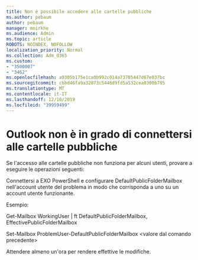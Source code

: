 ```yaml
---
title: Non è possibile accedere alle cartelle pubbliche
ms.author: pebaum
author: pebaum
manager: mnirkhe
ms.audience: Admin
ms.topic: article
ROBOTS: NOINDEX, NOFOLLOW
localization_priority: Normal
ms.collection: Adm_O365
ms.custom:
- "3500007"
- "3462"
ms.openlocfilehash: a9305b175e1ca0b992c014a73705447d67e037bc
ms.sourcegitcommit: cbbd46fa9a32873c5446d9fd5a532cea0300b795
ms.translationtype: MT
ms.contentlocale: it-IT
ms.lasthandoff: 12/10/2019
ms.locfileid: "39959499"
---
```

# <a name="outlook-cannot-connect-to-public-folders"></a>Outlook non è in grado di connettersi alle cartelle pubbliche

Se l'accesso alle cartelle pubbliche non funziona per alcuni utenti, provare a eseguire le operazioni seguenti:

Connettersi a EXO PowerShell e configurare DefaultPublicFolderMailbox nell'account utente del problema in modo che corrisponda a uno su un account utente funzionante.

Esempio:

Get-Mailbox WorkingUser | ft DefaultPublicFolderMailbox, EffectivePublicFolderMailbox

Set-Mailbox ProblemUser-DefaultPublicFolderMailbox \<valore dal comando precedente>

Attendere almeno un'ora per rendere effettive le modifiche.
